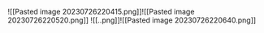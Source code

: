 ![[Pasted image 20230726220415.png]]![[Pasted image 20230726220520.png]] 
![[..png]]![[Pasted image 20230726220640.png]]